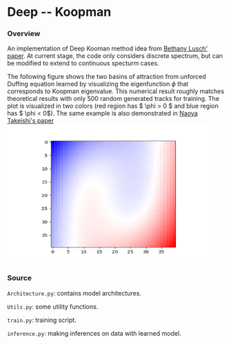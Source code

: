# Deep -- Koopman


### Overview
An implementation of Deep Kooman method idea from [Bethany Lusch' paper](https://www.nature.com/articles/s41467-018-07210-0). At current stage, the code only considers discrete spectrum, but can be modified to extend to continuous specturm cases.

The following figure shows the two basins of attraction from unforced Duffing equation learned by visualizing the eigenfunction $\phi$ that corresponds to Koopman eigenvalue. This numerical result roughly matches theoretical results with only 500 random generated tracks for training. The plot is visualized in two colors (red region has $ \phi > 0 $ and blue region has $ \phi < 0$). The same example is also demonstrated in [Naoya Takeishi's paper](https://arxiv.org/abs/1710.04340)
<img src = 'two_basins.png' height="320" width="480">


### Source

`Architecture.py`: contains model architectures.

`Utils.py`: some utility functions.

`train.py`: training script.

`inference.py`: making inferences on data with learned model.

